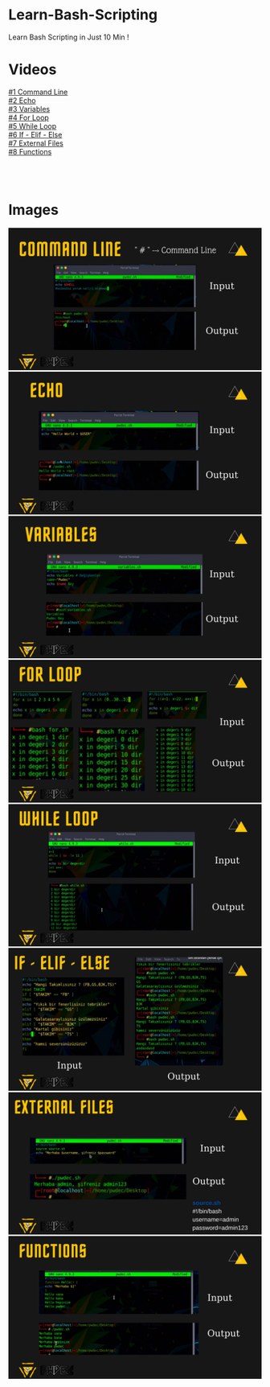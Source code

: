 # Learn-Bash-Scripting
Learn Bash Scripting in Just 10 Min !

<h1>Videos</h1>
<a href="https://www.youtube.com/watch?v=AQVD-2BzqPs&list=PLolWu2T8ZB9IwAqHfQaDIUcAiq55XEwvW&index=1&ab_channel=Pwdec">#1 Command Line</a> <br>
<a href="https://www.youtube.com/watch?v=8lmqcvwUfMY&list=PLolWu2T8ZB9IwAqHfQaDIUcAiq55XEwvW&index=2&ab_channel=Pwdec">#2 Echo</a> <br>
<a href="https://www.youtube.com/watch?v=2SV6HuZ6eJY&list=PLolWu2T8ZB9IwAqHfQaDIUcAiq55XEwvW&index=3&ab_channel=Pwdec">#3 Variables</a> <br>
<a href="https://www.youtube.com/watch?v=ZvV_9UnSFPI&list=PLolWu2T8ZB9IwAqHfQaDIUcAiq55XEwvW&index=4&ab_channel=Pwdec">#4 For Loop</a> <br>
<a href="https://www.youtube.com/watch?v=ZBYFvzhiMvk&list=PLolWu2T8ZB9IwAqHfQaDIUcAiq55XEwvW&index=5&ab_channel=Pwdec">#5 While Loop</a> <br>
<a href="https://www.youtube.com/watch?v=bHivbD4MWEc&list=PLolWu2T8ZB9IwAqHfQaDIUcAiq55XEwvW&index=6&ab_channel=Pwdec">#6 If - Elif - Else</a> <br>
<a href="https://www.youtube.com/watch?v=5JKh3K67D_k&list=PLolWu2T8ZB9IwAqHfQaDIUcAiq55XEwvW&index=7&ab_channel=Pwdec">#7 External Files</a> <br>
<a href="https://www.youtube.com/watch?v=AAMj6FIPmmk&list=PLolWu2T8ZB9IwAqHfQaDIUcAiq55XEwvW&index=8&ab_channel=Pwdec">#8 Functions</a> <br><br><br><br>


<h1>Images</h1>

![Command Line](https://raw.githubusercontent.com/pwdec/Learn-Bash-Scripting/main/%231%20Command%20Line.png) <br>
![Echo](https://raw.githubusercontent.com/pwdec/Learn-Bash-Scripting/main/%232%20Echo.png)
![Variables](https://raw.githubusercontent.com/pwdec/Learn-Bash-Scripting/main/%233%20Variables.png)
![For Loop](https://raw.githubusercontent.com/pwdec/Learn-Bash-Scripting/main/%234%20For%20Loop.png)
![While Loop](https://raw.githubusercontent.com/pwdec/Learn-Bash-Scripting/main/%235%20While%20Loop.png)
![If - Elif - Else](https://raw.githubusercontent.com/pwdec/Learn-Bash-Scripting/main/%236%20If%20-%20Elif%20-%20Else.png)
![External Files](https://raw.githubusercontent.com/pwdec/Learn-Bash-Scripting/main/%237%20Externel%20Files%20(Source).png)
![Functions](https://raw.githubusercontent.com/pwdec/Learn-Bash-Scripting/main/%238%20Functions.png)



